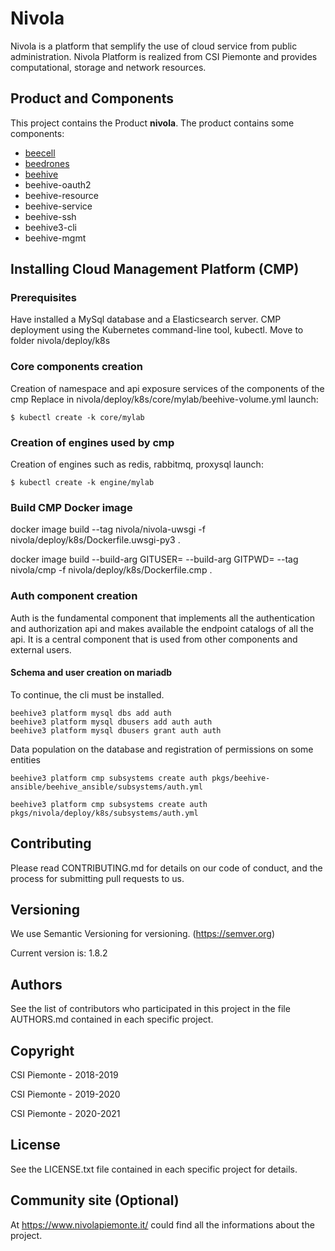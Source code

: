 # Nivola
Nivola is a platform that semplify the use of cloud service from public administration.
Nivola Platform is realized from CSI Piemonte and provides computational, storage and network resources.

## Product and Components
This project contains the Product **nivola**.
The product contains some components:
* [beecell](https://github.com/Nivola/beecell)
* [beedrones](https://github.com/Nivola/beedrones)
* [beehive](https://github.com/Nivola/beehive)
* beehive-oauth2
* beehive-resource
* beehive-service
* beehive-ssh
* beehive3-cli
* beehive-mgmt


## Installing Cloud Management Platform (CMP)

### Prerequisites
Have installed a MySql database and a Elasticsearch server.
CMP deployment using the Kubernetes command-line tool, kubectl.
Move to folder nivola/deploy/k8s

### Core components creation
Creation of namespace and api exposure services of the components of the cmp
Replace <WORKSPACE> in nivola/deploy/k8s/core/mylab/beehive-volume.yml 
launch:
```
$ kubectl create -k core/mylab
```

### Creation of engines used by cmp
Creation of engines such as redis, rabbitmq, proxysql
launch:
```
$ kubectl create -k engine/mylab
```

### Build CMP Docker image
docker image build --tag nivola/nivola-uwsgi -f nivola/deploy/k8s/Dockerfile.uwsgi-py3 .

docker image build --build-arg GITUSER=<USER> --build-arg GITPWD=<PASSWORD> --tag nivola/cmp -f nivola/deploy/k8s/Dockerfile.cmp .



### Auth component creation
Auth is the fundamental component that implements all the authentication and authorization api and makes available the endpoint catalogs of all the api. It is a central component that is used from other components and external users.

#### Schema and user creation on mariadb
To continue, the cli must be installed.
```
beehive3 platform mysql dbs add auth 
beehive3 platform mysql dbusers add auth auth 
beehive3 platform mysql dbusers grant auth auth 
```

Data population on the database and registration of permissions on some entities
```
beehive3 platform cmp subsystems create auth pkgs/beehive-ansible/beehive_ansible/subsystems/auth.yml

beehive3 platform cmp subsystems create auth pkgs/nivola/deploy/k8s/subsystems/auth.yml
```



## Contributing
Please read CONTRIBUTING.md for details on our code of conduct, and the process for submitting pull requests to us.

## Versioning
We use Semantic Versioning for versioning. (https://semver.org)

Current version is: 1.8.2

## Authors
See the list of contributors who participated in this project in the file AUTHORS.md contained in each specific project.

## Copyright
CSI Piemonte - 2018-2019

CSI Piemonte - 2019-2020

CSI Piemonte - 2020-2021

## License
See the LICENSE.txt file contained in each specific project for details.

## Community site (Optional)
At https://www.nivolapiemonte.it/ could find all the informations about the project.
